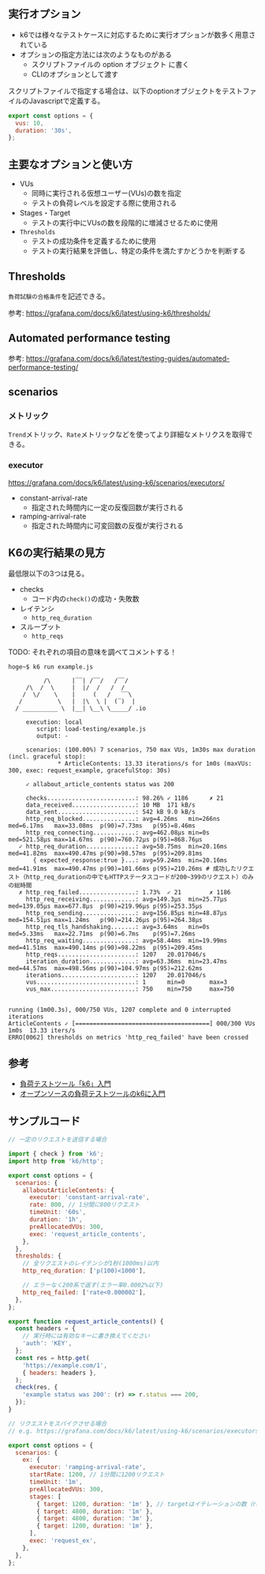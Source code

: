 ## 実行オプション

- k6では様々なテストケースに対応するために実行オプションが数多く用意されている
- オプションの指定方法には次のようなものがある
  - スクリプトファイルの option オブジェクト に書く
  - CLIのオプションとして渡す

スクリプトファイルで指定する場合は、以下のoptionオブジェクトをテストファイルのJavascriptで定義する。

```js
export const options = {
  vus: 10,
  duration: '30s',
};
```

## 主要なオプションと使い方

- VUs
  - 同時に実行される仮想ユーザー(VUs)の数を指定
  - テストの負荷レベルを設定する際に使用される
- Stages・Target
  - テストの実行中にVUsの数を段階的に増減させるために使用
- `Thresholds`
  - テストの成功条件を定義するために使用
  - テストの実行結果を評価し、特定の条件を満たすかどうかを判断する

## Thresholds

`負荷試験の合格条件`を記述できる。

参考: https://grafana.com/docs/k6/latest/using-k6/thresholds/

## Automated performance testing

参考: https://grafana.com/docs/k6/latest/testing-guides/automated-performance-testing/

## scenarios

### メトリック

`Trend`メトリック、`Rate`メトリックなどを使ってより詳細なメトリクスを取得できる。

### executor

https://grafana.com/docs/k6/latest/using-k6/scenarios/executors/

- constant-arrival-rate
  - 指定された時間内に一定の反復回数が実行される
- ramping-arrival-rate
  - 指定された時間内に可変回数の反復が実行される

## K6の実行結果の見方

最低限以下の3つは見る。

- checks
  - コード内の`check()`の成功・失敗数
- レイテンシ
  - `http_req_duration`
- スループット
  - `http_reqs`

TODO: それぞれの項目の意味を調べてコメントする！

```shell
hoge~$ k6 run example.js 

          /\      |‾‾| /‾‾/   /‾‾/   
     /\  /  \     |  |/  /   /  /    
    /  \/    \    |     (   /   ‾‾\  
   /          \   |  |\  \ |  (‾)  | 
  / __________ \  |__| \__\ \_____/ .io

     execution: local
        script: load-testing/example.js
        output: -

     scenarios: (100.00%) 7 scenarios, 750 max VUs, 1m30s max duration (incl. graceful stop):
              * ArticleContents: 13.33 iterations/s for 1m0s (maxVUs: 300, exec: request_example, gracefulStop: 30s)

     ✓ allabout_article_contents status was 200

     checks.........................: 98.26% ✓ 1186      ✗ 21   
     data_received..................: 10 MB  171 kB/s
     data_sent......................: 542 kB 9.0 kB/s
     http_req_blocked...............: avg=4.26ms   min=266ns   med=6.17ms   max=33.08ms  p(90)=7.73ms   p(95)=8.46ms  
     http_req_connecting............: avg=462.08µs min=0s      med=521.58µs max=14.67ms  p(90)=760.72µs p(95)=868.76µs
   ✓ http_req_duration..............: avg=58.75ms  min=20.16ms med=41.82ms  max=490.47ms p(90)=98.57ms  p(95)=209.81ms
       { expected_response:true }...: avg=59.24ms  min=20.16ms med=41.91ms  max=490.47ms p(90)=101.66ms p(95)=210.26ms # 成功したリクエスト（http_req_durationの中でもHTTPステータスコードが200~399のリクエスト）のみの総時間
   ✗ http_req_failed................: 1.73%  ✓ 21        ✗ 1186 
     http_req_receiving.............: avg=149.3µs  min=25.77µs med=139.05µs max=677.8µs  p(90)=219.96µs p(95)=253.35µs
     http_req_sending...............: avg=156.85µs min=48.87µs med=154.51µs max=1.24ms   p(90)=214.26µs p(95)=264.38µs
     http_req_tls_handshaking.......: avg=3.64ms   min=0s      med=5.33ms   max=22.71ms  p(90)=6.7ms    p(95)=7.26ms  
     http_req_waiting...............: avg=58.44ms  min=19.99ms med=41.51ms  max=490.14ms p(90)=98.22ms  p(95)=209.45ms
     http_reqs......................: 1207   20.017046/s
     iteration_duration.............: avg=63.36ms  min=23.47ms med=44.57ms  max=498.56ms p(90)=104.97ms p(95)=212.62ms
     iterations.....................: 1207   20.017046/s
     vus............................: 1      min=0       max=3  
     vus_max........................: 750    min=750     max=750


running (1m00.3s), 000/750 VUs, 1207 complete and 0 interrupted iterations
ArticleContents ✓ [======================================] 000/300 VUs  1m0s  13.33 iters/s
ERRO[0062] thresholds on metrics 'http_req_failed' have been crossed 
```

## 参考

- [負荷テストツール「k6」入門](https://zenn.dev/pharmax/articles/98ed49994cdaf2)
- [オープンソースの負荷テストツールのk6に入門](https://dev.classmethod.jp/articles/lets-try-k6/)

## サンプルコード

```js
// 一定のリクエストを送信する場合

import { check } from 'k6';
import http from 'k6/http';

export const options = {
  scenarios: {
    allaboutArticleContents: {
      executor: 'constant-arrival-rate',
      rate: 800, // 1分間に800リクエスト
      timeUnit: '60s',
      duration: '1h',
      preAllocatedVUs: 300,
      exec: 'request_article_contents',
    },
  },
  thresholds: {
    // 全リクエストのレイテンシが1秒(1000ms)以内
    http_req_duration: ['p(100)<1000'],

    // エラーなく200系で返す(エラー率0.0002%以下)
    http_req_failed: ['rate<0.000002'],
  },
};

export function request_article_contents() {
  const headers = {
    // 実行時には有効なキーに書き換えてください
    'auth': 'KEY',
  };
  const res = http.get(
    'https://example.com/1',
    { headers: headers },
  );
  check(res, {
    'example status was 200': (r) => r.status === 200,
  });
}
```

```js
// リクエストをスパイクさせる場合
// e.g. https://grafana.com/docs/k6/latest/using-k6/scenarios/executors/ramping-arrival-rate/#example

export const options = {
  scenarios: {
    ex: {
      executor: 'ramping-arrival-rate',
      startRate: 1200, // 1分間に1200リクエスト
      timeUnit: '1m',
      preAllocatedVUs: 300,
      stages: [
        { target: 1200, duration: '1m' }, // targetはイテレーションの数（rate）を表す
        { target: 4800, duration: '1m' },
        { target: 4800, duration: '3m' },
        { target: 1200, duration: '1m' },
      ],
      exec: 'request_ex',
    },
  },
};
```
